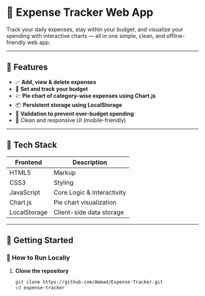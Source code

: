 # 💸 Expense Tracker Web App

Track your daily expenses, stay within your budget, and visualize your spending with interactive charts — all in one simple, clean, and offline-friendly web app.

---

## 📌 Features

- ✅ **Add, view & delete expenses**
- 🧠 **Set and track your budget**
- 💹 **Pie chart of category-wise expenses using Chart.js**
- 📦 **Persistent storage using LocalStorage**
- 🚫 **Validation to prevent over-budget spending**
- 🎨 Clean and responsive UI (mobile-friendly)

---

## 🧰 Tech Stack

| Frontend  | Description               |
|-----------|---------------------------|
| HTML5     | Markup                    |
| CSS3      | Styling                   |
| JavaScript | Core Logic & Interactivity |
| Chart.js  | Pie chart visualization   |
| LocalStorage | Client-side data storage |

---



## 🚀 Getting Started

### 🔧 How to Run Locally

1. **Clone the repository**  
   ```bash
   git clone https://github.com/Ammad/Expense-Tracker.git
   cd expense-tracker
